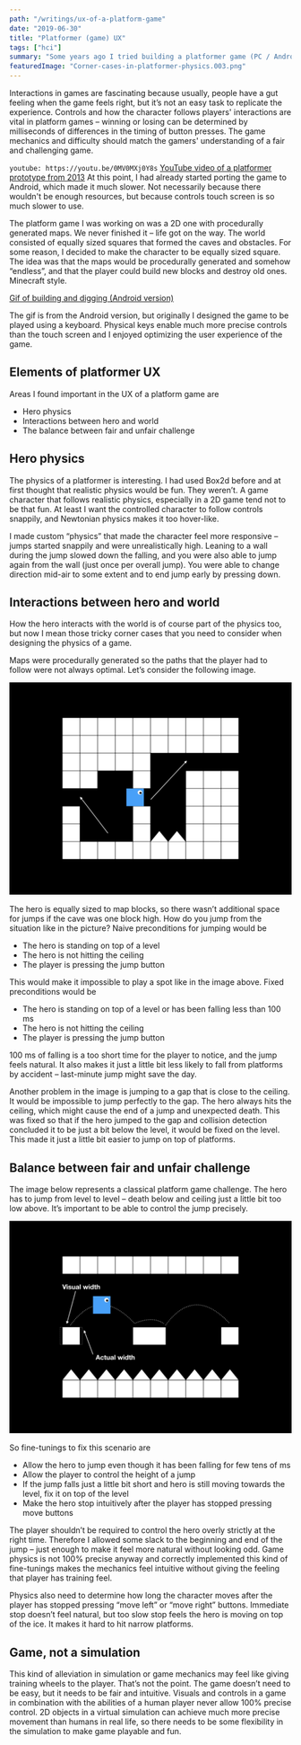 ```yaml
---
path: "/writings/ux-of-a-platform-game"
date: "2019-06-30"
title: "Platformer (game) UX"
tags: ["hci"]
summary: "Some years ago I tried building a platformer game (PC / Android) and found the experience interesting from the UX point of view. This is my recap of what I remember. TLDR: You can cheat to make it feel more like a game. Physics simulation rarely makes a good platformer (although Trine might beg to differ). At least you'll need to fine-tune your character movement physics."
featuredImage: "Corner-cases-in-platformer-physics.003.png"
---
```

Interactions in games are fascinating because usually, people have a gut feeling when the game feels right, but it’s not an easy task to replicate the experience. Controls and how the character follows players' interactions are vital in platform games – winning or losing can be determined by milliseconds of differences in the timing of button presses. The game mechanics and difficulty should match the gamers' understanding of a fair and challenging game.

`youtube: https://youtu.be/0MV0MXj0Y8s`
[YouTube video of a platformer prototype from 2013](https://youtu.be/0MV0MXj0Y8s)
At this point, I had already started porting the game to Android, which made it much slower. Not necessarily because there wouldn't be enough resources, but because controls touch screen is so much slower to use.

The platform game I was working on was a 2D one with procedurally generated maps. We never finished it – life got on the way. The world consisted of equally sized squares that formed the caves and obstacles. For some reason, I decided to make the character to be equally sized square. The idea was that the maps would be procedurally generated and somehow “endless”, and that the player could build new blocks and destroy old ones. Minecraft style.

[Gif of building and digging (Android version)](Loikka-build-and-dig.gif)

The gif is from the Android version, but originally I designed the game to be played using a keyboard. Physical keys enable much more precise controls than the touch screen and I enjoyed optimizing the user experience of the game.

## Elements of platformer UX
Areas I found important in the UX of a platform game are

- Hero physics
- Interactions between hero and world
- The balance between fair and unfair challenge

## Hero physics

The physics of a platformer is interesting. I had used Box2d before and at first thought that realistic physics would be fun. They weren’t. A game character that follows realistic physics, especially in a 2D game tend not to be that fun. At least I want the controlled character to follow controls snappily, and Newtonian physics makes it too hover-like.

I made custom “physics” that made the character feel more responsive – jumps started snappily and were unrealistically high. Leaning to a wall during the jump slowed down the falling, and you were also able to jump again from the wall (just once per overall jump). You were able to change direction mid-air to some extent and to end jump early by pressing down.

## Interactions between hero and world

How the hero interacts with the world is of course part of the physics too, but now I mean those tricky corner cases that you need to consider when designing the physics of a game.

Maps were procedurally generated so the paths that the player had to follow were not always optimal. Let’s consider the following image.

![Problem with equally sized blocks and paths near the ceiling](Corner-cases-in-platformer-physics.004.png "Problem with equally sized blocks and paths near the ceiling")

The hero is equally sized to map blocks, so there wasn’t additional space for jumps if the cave was one block high. How do you jump from the situation like in the picture? Naive preconditions for jumping would be

- The hero is standing on top of a level
- The hero is not hitting the ceiling
- The player is pressing the jump button

This would make it impossible to play a spot like in the image above. Fixed preconditions would be

- The hero is standing on top of a level or has been falling less than 100 ms
- The hero is not hitting the ceiling
- The player is pressing the jump button

100 ms of falling is a too short time for the player to notice, and the jump feels natural. It also makes it just a little bit less likely to fall from platforms by accident – last-minute jump might save the day.

Another problem in the image is jumping to a gap that is close to the ceiling. It would be impossible to jump perfectly to the gap. The hero always hits the ceiling, which might cause the end of a jump and unexpected death. This was fixed so that if the hero jumped to the gap and collision detection concluded it to be just a bit below the level, it would be fixed on the level. This made it just a little bit easier to jump on top of platforms.

## Balance between fair and unfair challenge

The image below represents a classical platform game challenge. The hero has to jump from level to level – death below and ceiling just a little bit too low above. It’s important to be able to control the jump precisely.

![Classical platform game challenges](Corner-cases-in-platformer-physics.003.png "Patfromer challenges")

So fine-tunings to fix this scenario are

- Allow the hero to jump even though it has been falling for few tens of ms
- Allow the player to control the height of a jump
- If the jump falls just a little bit short and hero is still moving towards the level, fix it on top of the level
- Make the hero stop intuitively after the player has stopped pressing move buttons

The player shouldn’t be required to control the hero overly strictly at the right time. Therefore I allowed some slack to the beginning and end of the jump – just enough to make it feel more natural without looking odd. Game physics is not 100% precise anyway and correctly implemented this kind of fine-tunings makes the mechanics feel intuitive without giving the feeling that player has training feel.

Physics also need to determine how long the character moves after the player has stopped pressing “move left” or “move right” buttons. Immediate stop doesn’t feel natural, but too slow stop feels the hero is moving on top of the ice. It makes it hard to hit narrow platforms.

## Game, not a simulation

This kind of alleviation in simulation or game mechanics may feel like giving training wheels to the player. That’s not the point. The game doesn’t need to be easy, but it needs to be fair and intuitive. Visuals and controls in a game in combination with the abilities of a human player never allow 100% precise control. 2D objects in a virtual simulation can achieve much more precise movement than humans in real life, so there needs to be some flexibility in the simulation to make game playable and fun.